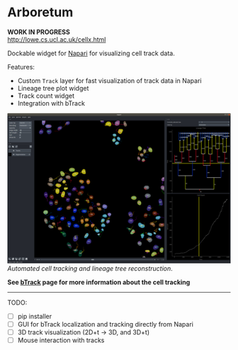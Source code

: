 # Arboretum
**WORK IN PROGRESS**  
http://lowe.cs.ucl.ac.uk/cellx.html

Dockable widget for [Napari](https://github.com/napari) for visualizing cell track data.

Features:
+ Custom `Track` layer for fast visualization of track data in Napari
+ Lineage tree plot widget
+ Track count widget
+ Integration with bTrack

[![LineageTree](./examples/napari.png)](http://lowe.cs.ucl.ac.uk/cellx.html)  
*Automated cell tracking and lineage tree reconstruction*.

**See [bTrack](https://github.com/quantumjot/BayesianTracker) page for more information about the cell tracking**


---

TODO:
+ [ ] pip installer
+ [ ] GUI for bTrack localization and tracking directly from Napari
+ [ ] 3D track visualization (2D+t -> 3D, and 3D+t)
+ [ ] Mouse interaction with tracks
